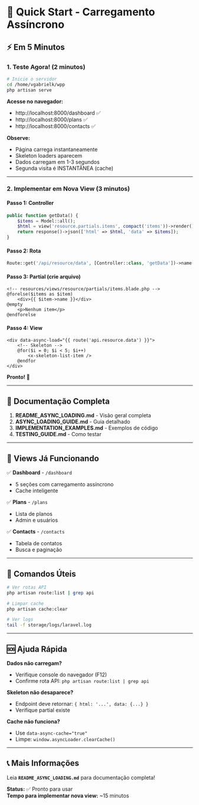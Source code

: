 # 🚀 Quick Start - Carregamento Assíncrono

## ⚡ Em 5 Minutos

### 1. Teste Agora! (2 minutos)

```bash
# Inicie o servidor
cd /home/vgabrielk/wpp
php artisan serve
```

**Acesse no navegador:**
- http://localhost:8000/dashboard ✅
- http://localhost:8000/plans ✅
- http://localhost:8000/contacts ✅

**Observe:**
- Página carrega instantaneamente
- Skeleton loaders aparecem
- Dados carregam em 1-3 segundos
- Segunda visita é INSTANTÂNEA (cache)

---

### 2. Implementar em Nova View (3 minutos)

#### Passo 1: Controller
```php
public function getData() {
    $items = Model::all();
    $html = view('resource.partials.items', compact('items'))->render();
    return response()->json(['html' => $html, 'data' => $items]);
}
```

#### Passo 2: Rota
```php
Route::get('/api/resource/data', [Controller::class, 'getData'])->name('api.resource.data');
```

#### Passo 3: Partial (crie arquivo)
```blade
<!-- resources/views/resource/partials/items.blade.php -->
@forelse($items as $item)
    <div>{{ $item->name }}</div>
@empty
    <p>Nenhum item</p>
@endforelse
```

#### Passo 4: View
```blade
<div data-async-load="{{ route('api.resource.data') }}">
    <!-- Skeleton -->
    @for($i = 0; $i < 5; $i++)
        <x-skeleton-list-item />
    @endfor
</div>
```

**Pronto! 🎉**

---

## 📖 Documentação Completa

1. **README_ASYNC_LOADING.md** - Visão geral completa
2. **ASYNC_LOADING_GUIDE.md** - Guia detalhado
3. **IMPLEMENTATION_EXAMPLES.md** - Exemplos de código
4. **TESTING_GUIDE.md** - Como testar

---

## 🎯 Views Já Funcionando

✅ **Dashboard** - `/dashboard`
- 5 seções com carregamento assíncrono
- Cache inteligente

✅ **Plans** - `/plans`
- Lista de planos
- Admin e usuários

✅ **Contacts** - `/contacts`
- Tabela de contatos
- Busca e paginação

---

## 🔧 Comandos Úteis

```bash
# Ver rotas API
php artisan route:list | grep api

# Limpar cache
php artisan cache:clear

# Ver logs
tail -f storage/logs/laravel.log
```

---

## 🆘 Ajuda Rápida

**Dados não carregam?**
- Verifique console do navegador (F12)
- Confirme rota API: `php artisan route:list | grep api`

**Skeleton não desaparece?**
- Endpoint deve retornar: `{ html: '...', data: {...} }`
- Verifique partial existe

**Cache não funciona?**
- Use `data-async-cache="true"`
- Limpe: `window.asyncLoader.clearCache()`

---

## 📞 Mais Informações

Leia **`README_ASYNC_LOADING.md`** para documentação completa!

**Status:** ✅ Pronto para usar  
**Tempo para implementar nova view:** ~15 minutos

